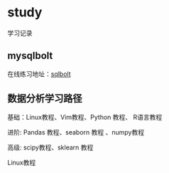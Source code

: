 # study

学习记录

## mysqlbolt

在线练习地址：[sqlbolt](https://sqlbolt.com/)





## 数据分析学习路径

基础：Linux教程、Vim教程、Python 教程、 R语言教程

进阶: Pandas 教程、seaborn 教程 、numpy教程

高级: scipy教程、sklearn 教程

Linux教程